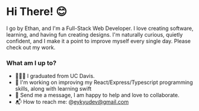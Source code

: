 # Hi There! 😊
I go by Ethan, and I'm a Full-Stack Web Developer. I love creating software, learning, and having fun creating designs. I'm naturally curious, quietly confident, and I make it a point to improve myself every single day.
Please check out my work.


### What am I up to?
- 🙇🏻‍♂️ I graduated from UC Davis.
- 📖 I'm working on improving my React/Express/Typescript programming skills, along with learning swift
- 💬 Send me a message, I am happy to help and love to collaborate.
- 📬 How to reach me: @eykyudev@gmail.com
